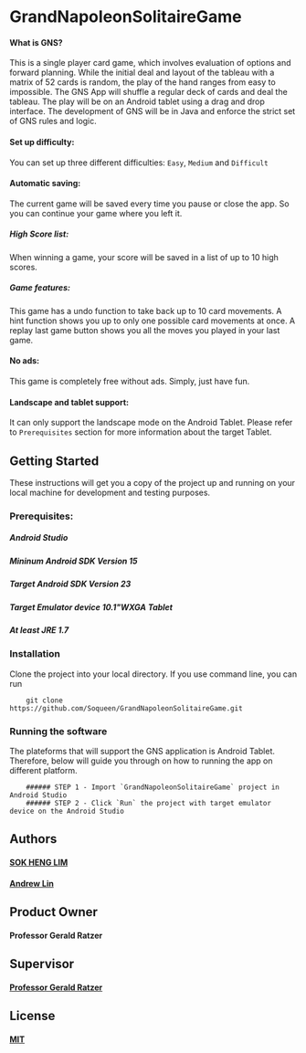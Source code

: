 # GrandNapoleonSolitaireGame

#### What is GNS?
This is a single player card game, which involves evaluation of options and forward planning. While the initial deal and layout of the tableau with a matrix of 52 cards is random, the play of the hand ranges from easy to impossible. The GNS App will shuffle a regular deck of cards and deal the tableau. The play will be on an Android tablet using a drag and drop interface. The development of GNS will be in Java and enforce the strict set of GNS rules and logic.

#### Set up difficulty:
You can set up three different difficulties: `Easy`, `Medium` and `Difficult`

#### Automatic saving:
The current game will be saved every time you pause or close the app. So you can continue your game where you left it.

##### High Score list:
When winning a game, your score will be saved in a list of up to 10 high scores.

##### Game features:
This game has a undo function to take back up to 10 card movements. A hint function shows you up to only one possible card movements at once.
A replay last game button shows you all the moves you played in your last game. 

#### No ads:
This game is completely free without ads. Simply, just have fun.

#### Landscape and tablet support: 
It can only support the landscape mode on the Android Tablet. Please refer to `Prerequisites` section for more information about the target Tablet.

## Getting Started
These instructions will get you a copy of the project up and running on your local machine for development and testing purposes. 


### Prerequisites:

##### Android Studio
##### Mininum Android SDK Version 15
##### Target Android SDK Version 23
##### Target Emulator device 10.1"WXGA Tablet
##### At least JRE 1.7 


### Installation 
Clone the project into your local directory. If you use command line, you can run 
```
	git clone https://github.com/Soqueen/GrandNapoleonSolitaireGame.git
```

### Running the software 
The plateforms that will support the GNS application is Android Tablet. Therefore, below will guide you through on how to running the app on different platform.
```
	###### STEP 1 - Import `GrandNapoleonSolitaireGame` project in Android Studio
	###### STEP 2 - Click `Run` the project with target emulator device on the Android Studio
```

## Authors

#### [SOK HENG LIM](https://github.com/Soqueen)
#### [Andrew Lin](https://github.com/andrewlin94)

## Product Owner
#### Professor Gerald Ratzer

## Supervisor
#### [Professor Gerald Ratzer](https://github.com/jvybihal)

## License 
#### [MIT](https://github.com/Soqueen/GrandNapoleonSolitaireGame/blob/dev/LICENSE)

